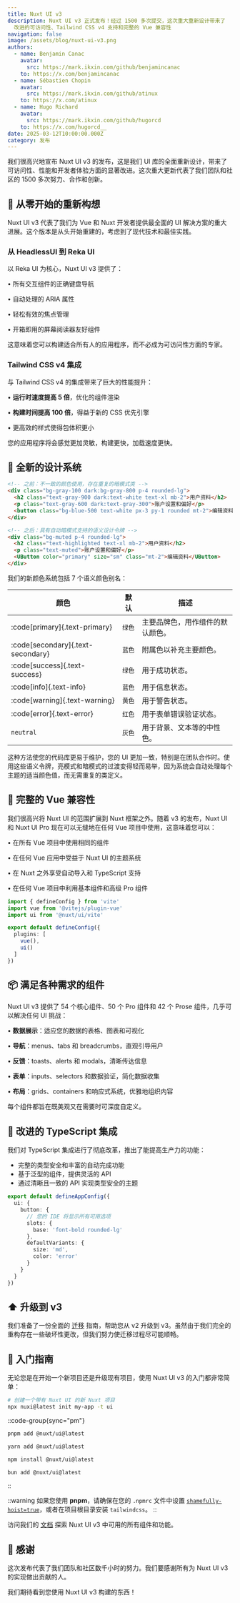 ```yaml
---
title: Nuxt UI v3
description: Nuxt UI v3 正式发布！经过 1500 多次提交，这次重大重新设计带来了
  改进的可访问性、Tailwind CSS v4 支持和完整的 Vue 兼容性
navigation: false
image: /assets/blog/nuxt-ui-v3.png
authors:
  - name: Benjamin Canac
    avatar:
      src: https://mark.ikxin.com/github/benjamincanac
    to: https://x.com/benjamincanac
  - name: Sébastien Chopin
    avatar:
      src: https://mark.ikxin.com/github/atinux
    to: https://x.com/atinux
  - name: Hugo Richard
    avatar:
      src: https://mark.ikxin.com/github/hugorcd
    to: https://x.com/hugorcd__
date: 2025-03-12T10:00:00.000Z
category: 发布
---
```


我们很高兴地宣布 Nuxt UI v3 的发布，这是我们 UI 库的全面重新设计，带来了可访问性、性能和开发者体验方面的显著改进。这次重大更新代表了我们团队和社区的 1500 多次努力、合作和创新。

## 🚀 从零开始的重新构想

Nuxt UI v3 代表了我们为 Vue 和 Nuxt 开发者提供最全面的 UI 解决方案的重大进展。这个版本是从头开始重建的，考虑到了现代技术和最佳实践。

### **从 HeadlessUI 到 Reka UI**

以 Reka UI 为核心，Nuxt UI v3 提供了：

• 所有交互组件的正确键盘导航

• 自动处理的 ARIA 属性

• 轻松有效的焦点管理

• 开箱即用的屏幕阅读器友好组件

这意味着您可以构建适合所有人的应用程序，而不必成为可访问性方面的专家。

### **Tailwind CSS v4 集成**

与 Tailwind CSS v4 的集成带来了巨大的性能提升：

• **运行时速度提高 5 倍**，优化的组件渲染

• **构建时间提高 100 倍**，得益于新的 CSS 优先引擎

• 更高效的样式使得包体积更小

您的应用程序将会感觉更加灵敏，构建更快，加载速度更快。

## 🎨 全新的设计系统

```html
<!-- 之前：不一致的颜色使用，存在重复的暗模式类 -->
<div class="bg-gray-100 dark:bg-gray-800 p-4 rounded-lg">
  <h2 class="text-gray-900 dark:text-white text-xl mb-2">用户资料</h2>
  <p class="text-gray-600 dark:text-gray-300">账户设置和偏好</p>
  <button class="bg-blue-500 text-white px-3 py-1 rounded mt-2">编辑资料</button>
</div>
```

```html
<!-- 之后：具有自动暗模式支持的语义设计令牌 -->
<div class="bg-muted p-4 rounded-lg">
  <h2 class="text-highlighted text-xl mb-2">用户资料</h2>
  <p class="text-muted">账户设置和偏好</p>
  <UButton color="primary" size="sm" class="mt-2">编辑资料</UButton>
</div>
```

我们的新颜色系统包括 7 个语义颜色别名：

| 颜色                             | 默认    | 描述                                                       |
|----------------------------------|---------|----------------------------------------------------------|
| :code[primary]{.text-primary}  | `绿色`  | 主要品牌色，用作组件的默认颜色。                          |
| :code[secondary]{.text-secondary} | `蓝色`  | 附属色以补充主要颜色。                                    |
| :code[success]{.text-success}  | `绿色`  | 用于成功状态。                                           |
| :code[info]{.text-info}      | `蓝色`  | 用于信息状态。                                           |
| :code[warning]{.text-warning} | `黄色`  | 用于警告状态。                                           |
| :code[error]{.text-error}      | `红色`  | 用于表单错误验证状态。                                   |
| `neutral`                        | `灰色`  | 用于背景、文本等的中性色。                               |

这种方法使您的代码库更易于维护，您的 UI 更加一致，特别是在团队合作时。使用这些语义令牌，亮模式和暗模式的过渡变得轻而易举，因为系统会自动处理每个主题的适当颜色值，而无需重复的类定义。

## 💚 完整的 Vue 兼容性

我们很高兴将 Nuxt UI 的范围扩展到 Nuxt 框架之外。随着 v3 的发布，Nuxt UI 和 Nuxt UI Pro 现在可以无缝地在任何 Vue 项目中使用，这意味着您可以：

• 在所有 Vue 项目中使用相同的组件

• 在任何 Vue 应用中受益于 Nuxt UI 的主题系统

• 在 Nuxt 之外享受自动导入和 TypeScript 支持

• 在任何 Vue 项目中利用基本组件和高级 Pro 组件

```ts [vite.config.ts]
import { defineConfig } from 'vite'
import vue from '@vitejs/plugin-vue'
import ui from '@nuxt/ui/vite'

export default defineConfig({
  plugins: [
    vue(),
    ui()
  ]
})
```

## 📦 满足各种需求的组件

Nuxt UI v3 提供了 54 个核心组件、50 个 Pro 组件和 42 个 Prose 组件，几乎可以解决任何 UI 挑战：

• **数据展示**：适应您的数据的表格、图表和可视化

• **导航**：menus、tabs 和 breadcrumbs，直观引导用户

• **反馈**：toasts、alerts 和 modals，清晰传达信息

• **表单**：inputs、selectors 和数据验证，简化数据收集

• **布局**：grids、containers 和响应式系统，优雅地组织内容

每个组件都旨在既美观又在需要时可深度自定义。

## 🔷 改进的 TypeScript 集成

我们对 TypeScript 集成进行了彻底改革，推出了能提高生产力的功能：

- 完整的类型安全和丰富的自动完成功能
- 基于泛型的组件，提供灵活的 API
- 通过清晰且一致的 API 实现类型安全的主题

```ts
export default defineAppConfig({
  ui: {
    button: {
      // 您的 IDE 将显示所有可用选项
      slots: {
        base: 'font-bold rounded-lg'
      },
      defaultVariants: {
        size: 'md',
        color: 'error'
      }
    }
  }
})
```

## ⬆️ 升级到 v3

我们准备了一份全面的 [迁移](https://ui.nuxt.com/getting-started/migration) 指南，帮助您从 v2 升级到 v3。虽然由于我们完全的重构存在一些破坏性更改，但我们努力使迁移过程尽可能顺畅。

## 🎯 入门指南

无论您是在开始一个新项目还是升级现有项目，使用 Nuxt UI v3 的入门都非常简单：

```bash
# 创建一个带有 Nuxt UI 的新 Nuxt 项目
npx nuxi@latest init my-app -t ui
```

::code-group{sync="pm"}
```bash [pnpm]
pnpm add @nuxt/ui@latest
```

```bash [yarn]
yarn add @nuxt/ui@latest
```

```bash [npm]
npm install @nuxt/ui@latest
```

```bash [bun]
bun add @nuxt/ui@latest
```
::

::warning
如果您使用 **pnpm**，请确保在您的 `.npmrc` 文件中设置 [`shamefully-hoist=true`](https://pnpm.io/npmrc#shamefully-hoist)，或者在项目根目录安装 `tailwindcss`。
::

访问我们的 [文档](https://ui.nuxt.com/getting-started) 探索 Nuxt UI v3 中可用的所有组件和功能。

## 🙏 感谢

这次发布代表了我们团队和社区数千小时的努力。我们要感谢所有为 Nuxt UI v3 的实现做出贡献的人。

我们期待看到您使用 Nuxt UI v3 构建的东西！
